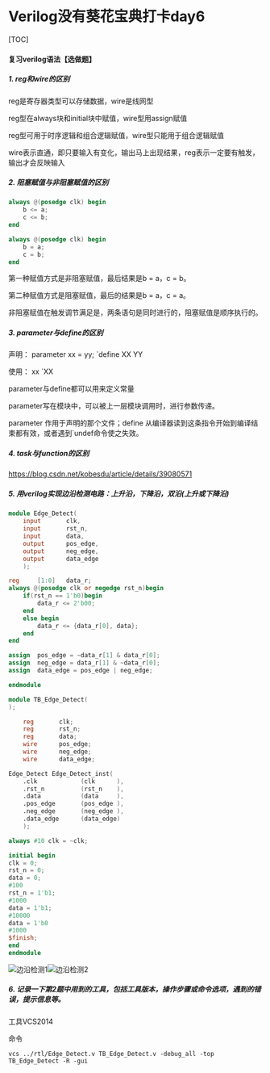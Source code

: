 # Verilog没有葵花宝典打卡day6

[TOC]

#### 复习verilog语法【选做题】

##### 1. reg和wire的区别

reg是寄存器类型可以存储数据，wire是线网型

reg型在always块和initial块中赋值，wire型用assign赋值

reg型可用于时序逻辑和组合逻辑赋值，wire型只能用于组合逻辑赋值

 wire表示直通，即只要输入有变化，输出马上出现结果，reg表示一定要有触发，输出才会反映输入

##### 2. 阻塞赋值与非阻塞赋值的区别

```verilog
always @(posedge clk) begin
	b <= a;
	c <= b;
end

always @(posedge clk) begin
	b = a;
	c = b;
end
```

第一种赋值方式是非阻塞赋值，最后结果是b = a，c = b。

第二种赋值方式是阻塞赋值，最后的结果是b = a，c = a。

非阻塞赋值在触发调节满足是，两条语句是同时进行的，阻塞赋值是顺序执行的。

##### 3. parameter与define的区别

声明：
parameter xx = yy;
`define XX YY

使用：
xx
`XX  

parameter与define都可以用来定义常量

parameter写在模块中，可以被上一层模块调用时，进行参数传递。

parameter 作用于声明的那个文件；define 从编译器读到这条指令开始到编译结束都有效，或者遇到`undef命令使之失效。

##### 4. task与function的区别

<https://blog.csdn.net/kobesdu/article/details/39080571>

##### 5. 用verilog实现边沿检测电路：上升沿，下降沿，双沿(上升或下降沿)

```verilog
module Edge_Detect(
    input       clk,
    input       rst_n,
    input       data,
    output      pos_edge,
    output      neg_edge,
    output      data_edge
    );

reg     [1:0]   data_r;
always @(posedge clk or negedge rst_n)begin
    if(rst_n == 1'b0)begin
        data_r <= 2'b00;
    end
    else begin
        data_r <= {data_r[0], data};
    end
end

assign  pos_edge = ~data_r[1] & data_r[0];
assign  neg_edge = data_r[1] & ~data_r[0];
assign  data_edge = pos_edge | neg_edge;

endmodule

module TB_Edge_Detect(
);

    reg       clk;
    reg       rst_n;
    reg       data;
    wire      pos_edge;
    wire      neg_edge;
    wire      data_edge;

Edge_Detect Edge_Detect_inst(
    .clk            (clk      ),
    .rst_n          (rst_n    ),
    .data           (data     ),
    .pos_edge       (pos_edge ),
    .neg_edge       (neg_edge ),
    .data_edge      (data_edge)
    );

always #10 clk = ~clk;

initial begin
clk = 0;
rst_n = 0;
data = 0;
#100
rst_n = 1'b1;
#1000
data = 1'b1;
#10000
data = 1'b0
#1000
$finish;
end
endmodule
```

![边沿检测1](https://wx1.sinaimg.cn/large/006C4SD7ly1g2jiw6riofj30gb05lwea.jpg)![边沿检测2](https://wx3.sinaimg.cn/large/006C4SD7ly1g2jiw6tkwij30kn05cjr6.jpg)



##### 6. 记录一下第2题中用到的工具，包括工具版本，操作步骤或命令选项，遇到的错误，提示信息等。

工具VCS2014

命令

```shell
vcs ../rtl/Edge_Detect.v TB_Edge_Detect.v -debug_all -top TB_Edge_Detect -R -gui
```

